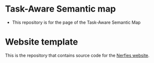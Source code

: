 # Task-Aware Semantic map
- This repository is for the page of the Task-Aware Semantic Map 




# Website template
This is the repository that contains source code for the [Nerfies website](https://nerfies.github.io).
